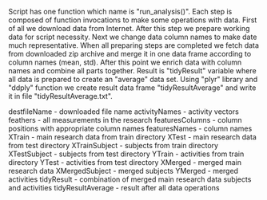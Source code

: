 Script has one function which name is "run_analysis()". Each step is composed of function invocations to make some operations with data.
First of all we download data from Internet. After this step we prepare working data for script necessity. Next we change data column names to make date much representative.
When all preparing steps are completed we fetch data from downloaded zip archive and merge it in one data frame according to column names (mean, std).
After this point we enrich data with column names and combine all parts together. Result is "tidyResult" variable where all data is prepared to create an "average" data set.
Using "plyr" library and "ddply" function we create result data frame "tidyResultAverage" and write it in file "tidyResultAverage.txt".

destfileName - downloaded file name
activityNames - activity vectors
feathers - all measurements in the research
featuresColumns - column positions with appropriate column names
featuresNames - column names
XTrain - main research data from train directory
XTest - main research data from test directory
XTrainSubject - subjects from train directory
XTestSubject - subjects from test directory
YTrain - activities from train directory
YTest - activities from test directory
XMerged - merged main research data
XMergedSubject - merged subjects
YMerged - merged activities
tidyResult - combination of merged main research data subjects and activities
tidyResultAverage - result after all data operations